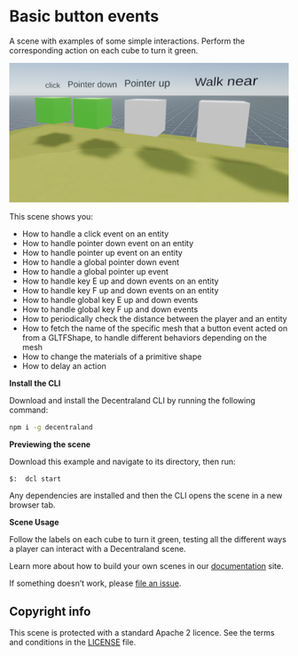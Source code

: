 # Basic button events

A scene with examples of some simple interactions. Perform the corresponding action on each cube to turn it green.

<!--
[Explore the scene](https://blockdog-flbnuykvwf.now.sh): this link takes you to a copy of the scene deployed to a remote server where you can interact with it just as if you were running `dcl start` locally.
-->

![](screenshot/screenshot.png)

This scene shows you: 

- How to handle a click event on an entity
- How to handle pointer down event on an entity
- How to handle pointer up event on an entity
- How to handle a global pointer down event
- How to handle a global pointer up event
- How to handle key E up and down events on an entity
- How to handle key F up and down events on an entity
- How to handle global key E up and down events
- How to handle global key F up and down events
- How to periodically check the distance between the player and an entity
- How to fetch the name of the specific mesh that a button event acted on from a GLTFShape, to handle different behaviors depending on the mesh
- How to change the materials of a primitive shape
- How to delay an action

**Install the CLI**

Download and install the Decentraland CLI by running the following command:

```bash
npm i -g decentraland
```

**Previewing the scene**

Download this example and navigate to its directory, then run:

```
$:  dcl start
```

Any dependencies are installed and then the CLI opens the scene in a new browser tab.

**Scene Usage**

Follow the labels on each cube to turn it green, testing all the different ways a player can interact with a Decentraland scene.

Learn more about how to build your own scenes in our [documentation](https://docs.decentraland.org/) site.

If something doesn’t work, please [file an issue](https://github.com/decentraland-scenes/Awesome-Repository/issues/new).

## Copyright info

This scene is protected with a standard Apache 2 licence. See the terms and conditions in the [LICENSE](/LICENSE) file.
